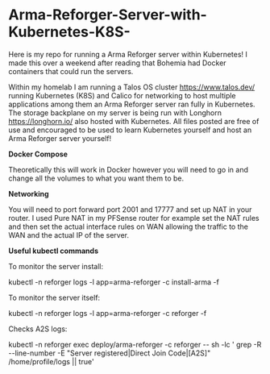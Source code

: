 # Arma-Reforger-Server-with-Kubernetes-K8S-

Here is my repo for running a Arma Reforger server within Kubernetes! I made this over a weekend after reading that Bohemia had Docker containers that could run the servers. 

Within my homelab I am running a Talos OS cluster https://www.talos.dev/ running Kubernetes (K8S) and Calico for networking to host multiple applications among them an Arma Reforger server ran fully in Kubernetes. The storage backplane on my server is being run with Longhorn https://longhorn.io/ also hosted with Kubernetes. All files posted are free of use and encouraged to be used to learn Kubernetes yourself and host an Arma Reforger server yourself!

**Docker Compose** 

Theoretically this will work in Docker however you will need to go in and change all the volumes to what you want them to be. 

**Networking**

You will need to port forward port 2001 and 17777 and set up NAT in your router. I used Pure NAT in my PFSense router for example set the NAT rules and then set the actual interface rules on WAN allowing the traffic to the WAN and the actual IP of the server. 

**Useful kubectl commands** 

To monitor the server install: 

kubectl -n reforger logs -l app=arma-reforger -c install-arma -f

To monitor the server itself:

kubectl -n reforger logs -l app=arma-reforger -c reforger -f

Checks A2S logs: 

kubectl -n reforger exec deploy/arma-reforger -c reforger -- sh -lc ' 
grep -R --line-number -E "Server registered|Direct Join Code|\[A2S\]" /home/profile/logs || true'
